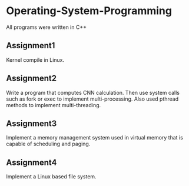# Operating-System-Programming
All programs were written in C++

## Assignment1
Kernel compile in Linux.
## Assignment2
Write a program that computes CNN calculation. Then use system calls such as fork or exec to implement multi-processing. Also used pthread methods to implement multi-threading.
## Assignment3
Implement a memory management system used in virtual memory that is capable of scheduling and paging.
## Assignment4
Implement a Linux based file system.

